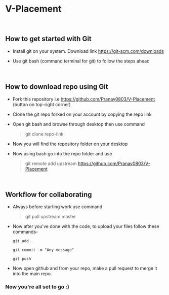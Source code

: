 # V-Placement

<br>

## How to get started with Git

- Install git on your system. Download link https://git-scm.com/downloads
  
- Use git bash (command terminal for git) to follow the steps ahead

<br>

## How to download repo using Git

- Fork this repository i.e https://github.com/Pranay0803/V-Placement (button on top-right corner)
  
- Clone the git repo forked on your account by 
  copying the repo link
  
- Open git bash and browse through desktop then use command
    > git clone repo-link

- Now you will find the repository folder on your desktop

- Now using bash go into the repo folder and use
    > git remote add upstream https://github.com/Pranay0803/V-Placement

<br>

## Workflow for collaborating

- Always before starting work use command
    > git pull upstream master

- Now after you've done with the code, to upload your files follow these commands-
  
  ``` 
  git add .
  ``` 

  ```
  git commit -m "Any message"
  ```

  ```
  git push
  ```

- Now open github and from your repo, make a pull request to merge it into the main repo.

### Now you're all set to go :)
  